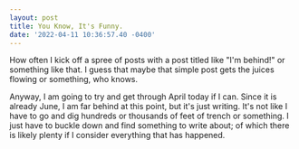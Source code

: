 ```yaml
--- 
layout: post 
title: You Know, It's Funny.
date: '2022-04-11 10:36:57.40 -0400' 
--- 
```

How often I kick off a spree of posts with a post titled like "I'm behind!" or something like that. I guess that 
maybe that simple post gets the juices flowing or something, who knows.

Anyway, I am going to try and get through April today if I can. Since it is already June, I am far behind at 
this point, but it's just writing. It's not like I have to go and dig hundreds or thousands of feet of trench or 
something. I just have to buckle down and find something to write about; of which there is likely plenty if I 
consider everything that has happened. 
